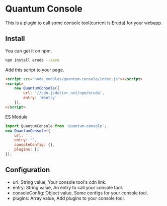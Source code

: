 # Quantum Console
This is a plugin to call some console tool(current is Eruda) for your webapp.

## Install

You can get it on npm.
```bash
npm install eruda --save
```

Add this script to your page.

```html
<script src="node_modules/quantum-console/index.js"></script>
<script>
    new QuantumConsole({
        url: '//cdn.jsdelivr.net/npm/eruda',
        entry: '#entry'
    });
</script>
```

ES Module
```javascript
import QuantumConsole from 'quantum-console';
new QuantumConsole({
    url: '',
    entry: '',
    consoleConfig: {},
    plugins: []
});
```

## Configuration

* url: String value, Your console tool's cdn link.
* entry: String value, An entry to call your console tool.
* consoleConfig: Object value, Some configs for your console tool.
* plugins: Array value, Add plugins to your console tool.